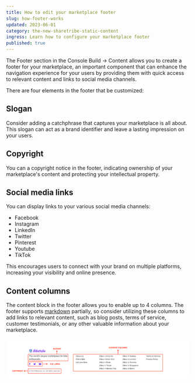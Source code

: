 ```yaml
---
title: How to edit your marketplace footer
slug: how-footer-works
updated: 2023-06-01
category: the-new-sharetribe-static-content
ingress: Learn how to configure your marketplace footer
published: true
---
```


The Footer section in the Console Build → Content allows
you to create a footer for your marketplace, an important component that
can enhance the navigation experience for your users by providing them
with quick access to relevant content and links to social media
channels.

There are four elements in the footer that be customized:

## Slogan

Consider adding a catchphrase that captures your marketplace is all
about. This slogan can act as a brand identifier and leave a lasting
impression on your users.

## Copyright

You can a copyright notice in the footer, indicating ownership of your
marketplace's content and protecting your intellectual property.

## Social media links

You can display links to your various social media channels:

- Facebook
- Instagram
- LinkedIn
- Twitter
- Pinterest
- Youtube
- TikTok

This encourages users to connect with your brand on multiple platforms,
increasing your visibility and online presence.

## Content columns

The content block in the footer allows you to enable up to 4 columns.
The footer supports
[markdown](https://www.sharetribe.com/docs/the-new-sharetribe/how-to-format-your-text-in-pages/#what-is-markdown)
partially, so consider utilizing these columns to add links to relevant
content, such as blog posts, terms of service, customer testimonials, or
any other valuable information about your marketplace.

![footer_screenshot](./footer_screenshot.png)
